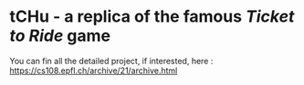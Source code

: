 # tCHu - a replica of the famous *Ticket to Ride* game

You can fin all the detailed project, if interested, here : https://cs108.epfl.ch/archive/21/archive.html

